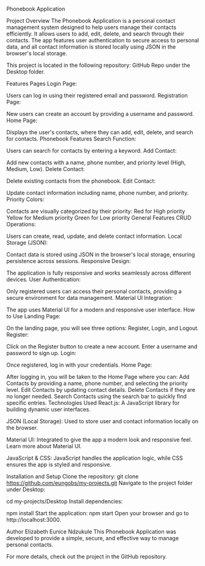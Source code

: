 Phonebook Application

Project Overview
The Phonebook Application is a personal contact management system designed to help users manage their contacts efficiently. It allows users to add, edit, delete, and search through their contacts. The app features user authentication to secure access to personal data, and all contact information is stored locally using JSON in the browser's local storage.

This project is located in the following repository: GitHub Repo under the Desktop folder.

Features
Pages
Login Page:

Users can log in using their registered email and password.
Registration Page:

New users can create an account by providing a username and password.
Home Page:

Displays the user's contacts, where they can add, edit, delete, and search for contacts.
Phonebook Features
Search Function:

Users can search for contacts by entering a keyword.
Add Contact:

Add new contacts with a name, phone number, and priority level (High, Medium, Low).
Delete Contact:

Delete existing contacts from the phonebook.
Edit Contact:

Update contact information including name, phone number, and priority.
Priority Colors:

Contacts are visually categorized by their priority:
Red for High priority
Yellow for Medium priority
Green for Low priority
General Features
CRUD Operations:

Users can create, read, update, and delete contact information.
Local Storage (JSON):

Contact data is stored using JSON in the browser's local storage, ensuring persistence across sessions.
Responsive Design:

The application is fully responsive and works seamlessly across different devices.
User Authentication:

Only registered users can access their personal contacts, providing a secure environment for data management.
Material UI Integration:

The app uses Material UI for a modern and responsive user interface.
How to Use
Landing Page:

On the landing page, you will see three options: Register, Login, and Logout.
Register:

Click on the Register button to create a new account.
Enter a username and password to sign up.
Login:

Once registered, log in with your credentials.
Home Page:

After logging in, you will be taken to the Home Page where you can:
Add Contacts by providing a name, phone number, and selecting the priority level.
Edit Contacts by updating contact details.
Delete Contacts if they are no longer needed.
Search Contacts using the search bar to quickly find specific entries.
Technologies Used
React.js:
A JavaScript library for building dynamic user interfaces.

JSON (Local Storage):
Used to store user and contact information locally on the browser.

Material UI:
Integrated to give the app a modern look and responsive feel. Learn more about Material UI.

JavaScript & CSS:
JavaScript handles the application logic, while CSS ensures the app is styled and responsive.

Installation and Setup
Clone the repository:
git clone https://github.com/eungobs/my-projects.git
Navigate to the project folder under Desktop:

cd my-projects/Desktop
Install dependencies:

npm install
Start the application:
npm start
Open your browser and go to http://localhost:3000.

Author
Elizabeth Eunice Ndzukule
This Phonebook Application was developed to provide a simple, secure, and effective way to manage personal contacts.

For more details, check out the project in the GitHub repository.
